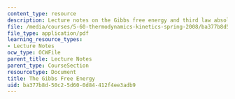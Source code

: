 ```yaml
---
content_type: resource
description: Lecture notes on the Gibbs free energy and third law absolute entropy.
file: /media/courses/5-60-thermodynamics-kinetics-spring-2008/ba377b8d50c25d600d84412f4ee3adb9_lec_13.pdf
file_type: application/pdf
learning_resource_types:
- Lecture Notes
ocw_type: OCWFile
parent_title: Lecture Notes
parent_type: CourseSection
resourcetype: Document
title: The Gibbs Free Energy
uid: ba377b8d-50c2-5d60-0d84-412f4ee3adb9
---
```

